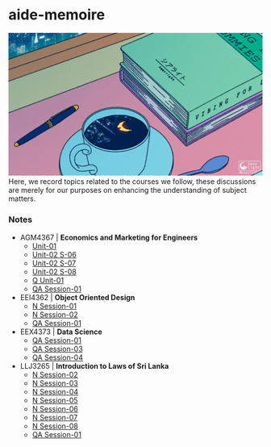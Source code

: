 # aide-memoire
<img src='assets/attachments/anime study.gif'>
Here, we record topics related to the courses we follow, these discussions are merely for our purposes on enhancing the understanding of subject matters.

### Notes
- AGM4367 | **Economics and Marketing for Engineers** 
	- [Unit-01](https://github.com/Thlurte/aide-memoire/blob/main/AGM4367/N%20Unit-01.md)
	- [Unit-02 S-06](https://github.com/Thlurte/aide-memoire/blob/main/AGM4367/N%20Unit-02%20S-06.md)
	- [Unit-02 S-07](https://github.com/Thlurte/aide-memoire/blob/main/AGM4367/N%20Unit-02%20S-07.md)
	- [Unit-02 S-08](https://github.com/Thlurte/aide-memoire/blob/main/AGM4367/N%20Unit-02%20S-08.md)
	- [Q Unit-01](https://github.com/Thlurte/aide-memoire/blob/main/AGM4367/Q%20Unit-01.md)
	- [QA Session-01](https://github.com/Thlurte/aide-memoire/blob/main/AGM4367/QA%20Session-01.md)
- EEI4362 | **Object Oriented Design**
	- [N Session-01](https://github.com/Thlurte/aide-memoire/blob/main/EEI4362/N%20Session-01.md)
	- [N Session-02](https://github.com/Thlurte/aide-memoire/blob/main/EEI4362/N%20Session-02.md)
	- [QA Session-01](https://github.com/Thlurte/aide-memoire/blob/main/EEI4362/QA%20Sesssion-01.md)
- EEX4373 | **Data Science**
	- [QA Session-01](https://github.com/Thlurte/aide-memoire/blob/main/EEX4373/QA%20Session-01.md)
	- [QA Session-03](https://github.com/Thlurte/aide-memoire/blob/main/EEX4373/QA%20Session-03.md)
	- [QA Session-04](https://github.com/Thlurte/aide-memoire/blob/main/EEX4373/QA%20Session-04.md)
- LLJ3265 | **Introduction to Laws of Sri Lanka**
	- [N Session-02](https://github.com/Thlurte/aide-memoire/blob/main/LLJ3265/N%20Session-02.md)
	- [N Session-03](https://github.com/Thlurte/aide-memoire/blob/main/LLJ3265/N%20Session-03.md)
	- [N Session-04](https://github.com/Thlurte/aide-memoire/blob/main/LLJ3265/N%20Session-04.md)
	- [N Session-05](https://github.com/Thlurte/aide-memoire/blob/main/LLJ3265/N%20Session-05.md)
	- [N Session-06](https://github.com/Thlurte/aide-memoire/blob/main/LLJ3265/N%20Session-06.md)
	- [N Session-07](https://github.com/Thlurte/aide-memoire/blob/main/LLJ3265/N%20Session-07.md)
	- [N Session-08](https://github.com/Thlurte/aide-memoire/blob/main/LLJ3265/N%20Session-08.md)
	- [QA Session-01](https://github.com/Thlurte/aide-memoire/blob/main/LLJ3265/QA%20Session-01.md)


